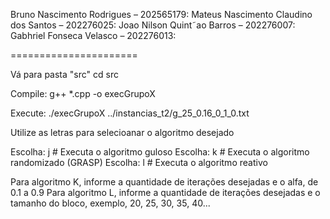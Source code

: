 Bruno Nascimento Rodrigues – 202565179:
Mateus Nascimento Claudino dos Santos – 202276025:
Joao Nilson Quint˜ao Barros – 202276007:
Gabhriel Fonseca Velasco – 202276013:

======================

Vá para pasta "src"
cd src

Compile:
g++ *.cpp -o execGrupoX

Execute:
./execGrupoX ../instancias_t2/g_25_0.16_0_1_0.txt

Utilize as letras para selecioanar o algoritmo desejado

Escolha: j   # Executa o algoritmo guloso
Escolha: k   # Executa o algoritmo randomizado (GRASP)
Escolha: l   # Executa o algoritmo reativo

Para algoritmo K, informe a quantidade de iterações desejadas e o alfa, de 0.1 a 0.9
Para algoritmo L, informe a quantidade de iterações desejadas e o tamanho do bloco, exemplo, 20, 25, 30, 35, 40...
